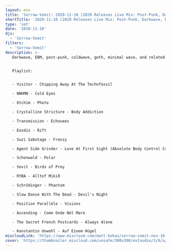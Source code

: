 ```yaml
---
layout: mix
title: 'Sorrow-Vomit: 2020-11-10 (2020 Releases Live Mix: Post-Punk, Darkwave, EBM, Cold Wave, Synth, Goth)'
shortTitle: '2020-11-10 (2020 Releases Live Mix: Post-Punk, Darkwave, EBM, Cold Wave, Synth, Goth)'
type: 'set'
date: '2020-11-10'
djs:
  - 'Sorrow-Vomit'
filters:
  - 'Sorrow-Vomit'
description: >-
   Darkwave, EBM, post-punk, coldwave, goth, minimal wave, and related releases from 2020... primarily all recent....


   Playlist:


   - Visitor - Chipping Away At The Technfossil

   - NNHMN - Cold Eyes

   - Otchim - Photo

   - Crystalline Stricture - Body Addiction

   - Transmission - Echouees

   - Eozdis - Rift

   - Suzi Sabotage - Frenzy

   - Agent Side Grinder - Love At First Sight (Absolute Body Control Cover)

   - Schonwald - Polar

   - Sevit - Birds of Prey

   - RYBA - Alltof Mikið

   - Schrödinger - Phantom

   - Slow Danse With The Dead - Devil's Night

   - Position Parallèle - Visions

   - Ascending - Come Onde Nel Mare

   - The Secret French Postcards - Always Alone

   - Konstantin Unwohl - Auf Einem Hügel
mixcloudLink: 'https://www.mixcloud.com/matt-kokas/sorrow-vomit-nov-10-2020-2020-releases'
cover: 'https://thumbnailer.mixcloud.com/unsafe/300x300/extaudio/3/6/a/4/2a56-604f-4cf4-9f73-ae8f57f55e75'
---
```

